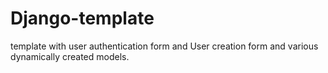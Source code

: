 # Django-template
template with user authentication form and User creation form and various dynamically created models.
